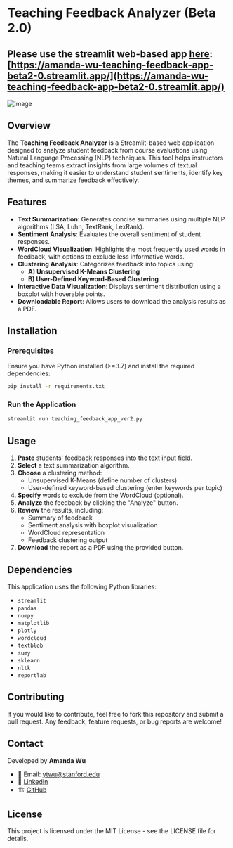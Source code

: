 # Teaching Feedback Analyzer (Beta 2.0)
## Please use the streamlit web-based app [here](https://amanda-wu-teaching-feedback-app-beta2-0.streamlit.app/): [https://amanda-wu-teaching-feedback-app-beta2-0.streamlit.app/](https://amanda-wu-teaching-feedback-app-beta2-0.streamlit.app/)
![image](https://github.com/user-attachments/assets/761340fb-e556-4e47-9fb9-b4aaeeed1326)

## Overview
The **Teaching Feedback Analyzer** is a Streamlit-based web application designed to analyze student feedback from course evaluations using Natural Language Processing (NLP) techniques. This tool helps instructors and teaching teams extract insights from large volumes of textual responses, making it easier to understand student sentiments, identify key themes, and summarize feedback effectively.

## Features
- **Text Summarization**: Generates concise summaries using multiple NLP algorithms (LSA, Luhn, TextRank, LexRank).
- **Sentiment Analysis**: Evaluates the overall sentiment of student responses.
- **WordCloud Visualization**: Highlights the most frequently used words in feedback, with options to exclude less informative words.
- **Clustering Analysis**: Categorizes feedback into topics using:
  - **A) Unsupervised K-Means Clustering**
  - **B) User-Defined Keyword-Based Clustering**
- **Interactive Data Visualization**: Displays sentiment distribution using a boxplot with hoverable points.
- **Downloadable Report**: Allows users to download the analysis results as a PDF.

## Installation
### Prerequisites
Ensure you have Python installed (>=3.7) and install the required dependencies:
```sh
pip install -r requirements.txt
```

### Run the Application
```sh
streamlit run teaching_feedback_app_ver2.py
```

## Usage
1. **Paste** students' feedback responses into the text input field.
2. **Select** a text summarization algorithm.
3. **Choose** a clustering method:
   - Unsupervised K-Means (define number of clusters)
   - User-defined keyword-based clustering (enter keywords per topic)
4. **Specify** words to exclude from the WordCloud (optional).
5. **Analyze** the feedback by clicking the "Analyze" button.
6. **Review** the results, including:
   - Summary of feedback
   - Sentiment analysis with boxplot visualization
   - WordCloud representation
   - Feedback clustering output
7. **Download** the report as a PDF using the provided button.

## Dependencies
This application uses the following Python libraries:
- `streamlit`
- `pandas`
- `numpy`
- `matplotlib`
- `plotly`
- `wordcloud`
- `textblob`
- `sumy`
- `sklearn`
- `nltk`
- `reportlab`

## Contributing
If you would like to contribute, feel free to fork this repository and submit a pull request. Any feedback, feature requests, or bug reports are welcome!

## Contact
Developed by **Amanda Wu**
- 📧 Email: ytwu@stanford.edu
- 🔗 [LinkedIn](https://www.linkedin.com/in/yingtong-amanda-wu-48939021b/)
- 🏗️ [GitHub](https://github.com/YingtongAamandaWu)

## License
This project is licensed under the MIT License - see the LICENSE file for details.

